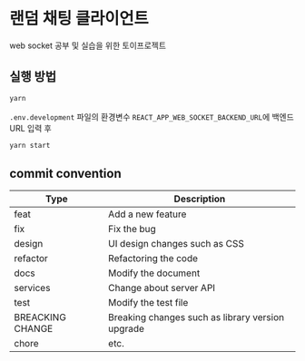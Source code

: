 # 랜덤 채팅 클라이언트
web socket 공부 및 실습을 위한 토이프로젝트

## 실행 방법
```bash
yarn
```
`.env.development` 파일의 환경변수 `REACT_APP_WEB_SOCKET_BACKEND_URL`에 백엔드 URL 입력 후

```bash
yarn start
```

## commit convention

| Type     | Description                   |
| -------- | ----------------------------- |
| feat     | Add a new feature             |
| fix      | Fix the bug                   |
| design   | UI design changes such as CSS |
| refactor | Refactoring the code          |
| docs     | Modify the document           |
| services | Change about server API       |
| test     | Modify the test file            |
| BREACKING CHANGE| Breaking changes such as library version upgrade    |
| chore    | etc.                          |
